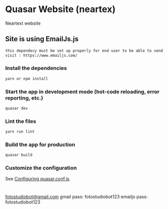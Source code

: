 # Quasar Website (neartex)

Neartext website

## Site is using EmailJs.js
```bash
this dependecy must be set up properly for end user to be able to send emails from contact form
visit : https://www.emailjs.com/
```
### Install the dependencies
```bash
yarn or npm install
```

### Start the app in development mode (hot-code reloading, error reporting, etc.)
```bash
quasar dev
```

### Lint the files
```bash
yarn run lint
```

### Build the app for production
```bash
quasar build
```

### Customize the configuration
See [Configuring quasar.conf.js](https://quasar.dev/quasar-cli/quasar-conf-js).

#
fotostudiobot@gmail.com
gmail pass: fotostudiobot123
emailjs pass: fotostudiobot123
